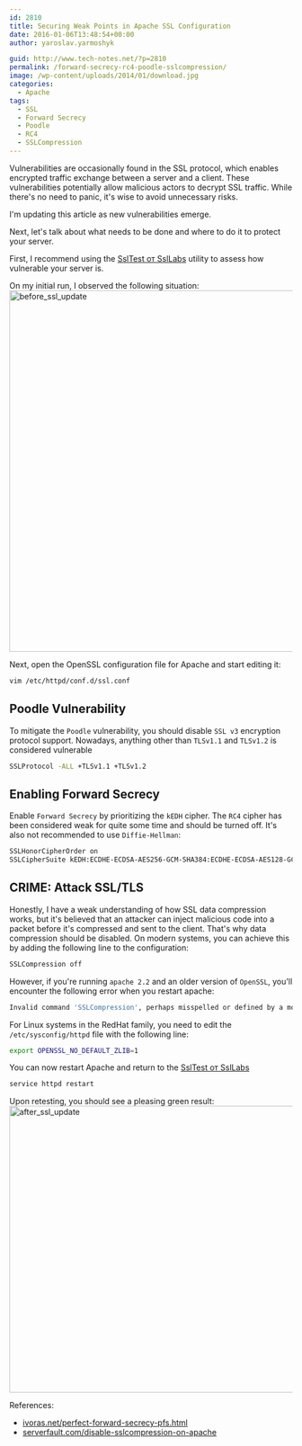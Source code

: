 ```yaml
---
id: 2810
title: Securing Weak Points in Apache SSL Configuration
date: 2016-01-06T13:48:54+00:00
author: yaroslav.yarmoshyk

guid: http://www.tech-notes.net/?p=2810
permalink: /forward-secrecy-rc4-poodle-sslcompression/
image: /wp-content/uploads/2014/01/download.jpg
categories:
  - Apache
tags:
  - SSL
  - Forward Secrecy
  - Poodle
  - RC4
  - SSLCompression
---
```

Vulnerabilities are occasionally found in the SSL protocol, which enables encrypted traffic exchange between a server and a client. These vulnerabilities potentially allow malicious actors to decrypt SSL traffic. While there's no need to panic, it's wise to avoid unnecessary risks.

I'm updating this article as new vulnerabilities emerge.

Next, let's talk about what needs to be done and where to do it to protect your server.

First, I recommend using the [SslTest от SslLabs](https://www.ssllabs.com/ssltest) utility to assess how vulnerable your server is.

On my initial run, I observed the following situation:  
[<img src="/wp-content/uploads/2015/08/before_ssl_update.png" alt="before_ssl_update" width="916" height="643" class="aligncenter size-full wp-image-2811" srcset="/wp-content/uploads/2015/08/before_ssl_update.png 916w, /wp-content/uploads/2015/08/before_ssl_update-170x119.png 170w, /wp-content/uploads/2015/08/before_ssl_update-300x211.png 300w" sizes="(max-width: 916px) 100vw, 916px" />](/wp-content/uploads/2015/08/before_ssl_update.png)

Next, open the OpenSSL configuration file for Apache and start editing it:
```bash
vim /etc/httpd/conf.d/ssl.conf
```

## Poodle Vulnerability
To mitigate the `Poodle` vulnerability, you should disable `SSL v3` encryption protocol support. Nowadays, anything other than `TLSv1.1` and `TLSv1.2` is considered vulnerable
```bash
SSLProtocol -ALL +TLSv1.1 +TLSv1.2
```

## Enabling Forward Secrecy
Enable `Forward Secrecy` by prioritizing the `kEDH` cipher. The `RC4` cipher has been considered weak for quite some time and should be turned off. It's also not recommended to use `Diffie-Hellman`:

```bash
SSLHonorCipherOrder on  
SSLCipherSuite kEDH:ECDHE-ECDSA-AES256-GCM-SHA384:ECDHE-ECDSA-AES128-GCM-SHA256:ECDHE-ECDSA-AES128-SHA256:ECDHE-RSA-AES256-GCM-SHA384:ECDHE-RSA-AES256-SHA384:ECDHE-RSA-AES128-GCM-SHA256:ECDHE-RSA-AES128-SHA256:EECDH+ECDSA+AESGCM:EECDH+aRSA+AESGCM:EECDH+ECDSA+SHA384:EECDH+ECDSA+SHA256:EECDH+aRSA+SHA384:EECDH+aRSA+SHA256:EECDH+AESGCM:EECDH:EDH+AESGCM:EDH+aRSA:HIGH:ECDHE-RSA-AES128-GCM-SHA256:ECDHE-ECDSA-AES128-GCM-SHA256:ECDHE-RSA-AES256-GCM-SHA384:ECDHE-ECDSA-AES256-GCM-SHA384:DHE-RSA-AES128-GCM-SHA256:DHE-DSS-AES128-GCM-SHA256:kEDH+AESGCM:ECDHE-RSA-AES128-SHA256:ECDHE-ECDSA-AES128-SHA256:ECDHE-RSA-AES128-SHA:ECDHE-ECDSA-AES128-SHA:ECDHE-RSA-AES256-SHA384:ECDHE-ECDSA-AES256-SHA384:ECDHE-RSA-AES256-SHA:ECDHE-ECDSA-AES256-SHA:DHE-RSA-AES128-SHA256:DHE-RSA-AES128-SHA:DHE-DSS-AES128-SHA256:DHE-RSA-AES256-SHA256:DHE-DSS-AES256-SHA:DHE-RSA-AES256-SHA:AES128-GCM-SHA256:AES256-GCM-SHA384:AES128-SHA256:AES256-SHA256:AES128-SHA:AES256-SHA:AES:CAMELLIA:DES-CBC3-SHA:!aNULL:!eNULL:!EXPORT:!DES:!RC4:!MD5:!PSK:!aECDH:!DHE-RSA-SEED-SHA:!EDH-DSS-DES-CBC3-SHA:!EDH-RSA-DES-CBC3-SHA:!KRB5-DES-CBC3-SHA:!DH+3DES:!DHE-RSA-AES256-GCM-SHA384:!DHE-RSA-AES256-SHA256:!DHE-RSA-AES256-SHA:!DHE-RSA-CAMELLIA256-SHA:!DHE-RSA-DES-CBC3-SHA:!DHE-RSA-AES128-GCM-SHA256:!DHE-RSA-AES128-SHA256:!DHE-RSA-AES128-SHA:!DHE-RSA-CAMELLIA128-SHA:!RC4
```

## CRIME: Attack SSL/TLS  
Honestly, I have a weak understanding of how SSL data compression works, but it's believed that an attacker can inject malicious code into a packet before it's compressed and sent to the client. That's why data compression should be disabled. On modern systems, you can achieve this by adding the following line to the configuration:
```bash
SSLCompression off
```
However, if you're running `apache 2.2` and an older version of `OpenSSL`, you'll encounter the following error when you restart apache:
```bash
Invalid command 'SSLCompression', perhaps misspelled or defined by a module not included in the server configuration
```
For Linux systems in the RedHat family, you need to edit the `/etc/sysconfig/httpd` file with the following line:
```bash
export OPENSSL_NO_DEFAULT_ZLIB=1
```

You can now restart Apache and return to the [SslTest от SslLabs](https://www.ssllabs.com/ssltest)

```bash
service httpd restart
```

Upon retesting, you should see a pleasing green result:  
[<img src="/wp-content/uploads/2015/08/after_ssl_update.png" alt="after_ssl_update" width="899" height="510" class="aligncenter size-full wp-image-2812" srcset="/wp-content/uploads/2015/08/after_ssl_update.png 899w, /wp-content/uploads/2015/08/after_ssl_update-170x96.png 170w, /wp-content/uploads/2015/08/after_ssl_update-300x170.png 300w" sizes="(max-width: 899px) 100vw, 899px" />](/wp-content/uploads/2015/08/after_ssl_update.png)

References:  
* [ivoras.net/perfect-forward-secrecy-pfs.html](http://ivoras.net/blog/tree/2013-10-21.apache-2.2-and-perfect-forward-secrecy-pfs.html)
* [serverfault.com/disable-sslcompression-on-apache](http://serverfault.com/questions/455450/how-to-disable-sslcompression-on-apache-httpd-2-2-15-defense-against-crime-bea)
